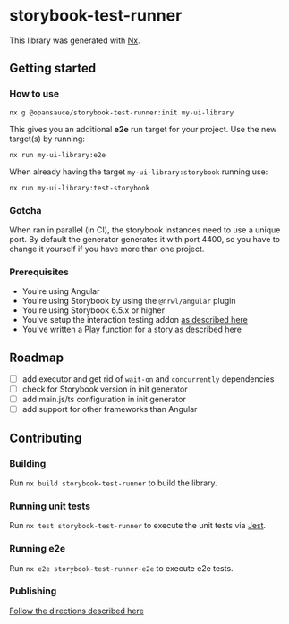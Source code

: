 # storybook-test-runner

This library was generated with [Nx](https://nx.dev).

## Getting started

### How to use

`nx g @opansauce/storybook-test-runner:init my-ui-library`

This gives you an additional **e2e** run target for your project. Use the new target(s) by running:

`nx run my-ui-library:e2e`

When already having the target `my-ui-library:storybook` running use:

`nx run my-ui-library:test-storybook`

### Gotcha

When ran in parallel (in CI), the storybook instances need to use a unique port. By default the generator generates it with port 4400, so you have to change it yourself if you have more than one project.

### Prerequisites

- You're using Angular
- You're using Storybook by using the `@nrwl/angular` plugin
- You're using Storybook 6.5.x or higher
- You've setup the interaction testing addon [as described here](https://storybook.js.org/docs/angular/writing-tests/interaction-testing#set-up-the-interactions-addon)
- You've written a Play function for a story [as described here](https://storybook.js.org/docs/angular/writing-tests/interaction-testing#write-an-interaction-test)

## Roadmap

- [ ] add executor and get rid of `wait-on` and `concurrently` dependencies
- [ ] check for Storybook version in init generator
- [ ] add main.js/ts configuration in init generator
- [ ] add support for other frameworks than Angular

## Contributing

### Building

Run `nx build storybook-test-runner` to build the library.

### Running unit tests

Run `nx test storybook-test-runner` to execute the unit tests via [Jest](https://jestjs.io).

### Running e2e

Run `nx e2e storybook-test-runner-e2e` to execute e2e tests.

### Publishing

[Follow the directions described here](https://nx.dev/packages/nx-plugin#publishing-your-nx-plugin)
